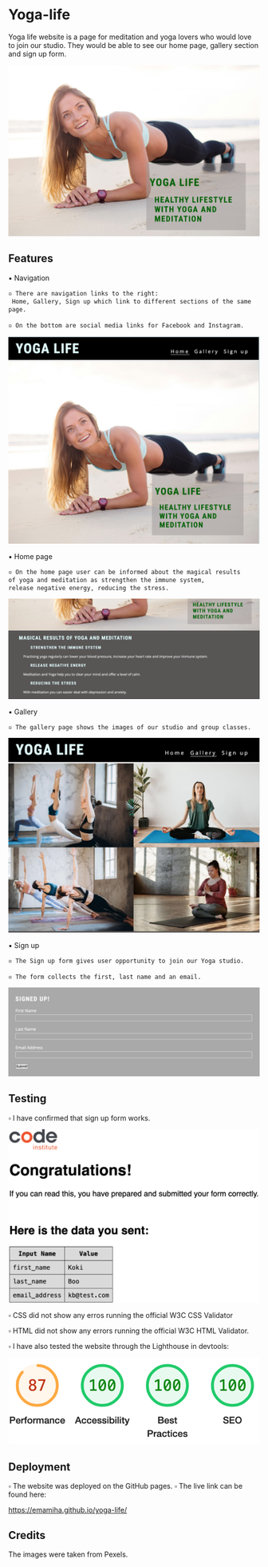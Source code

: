 # Yoga-life

Yoga life website is a page for meditation and yoga lovers who would love to join our studio. They would be able to see our home page, gallery section and sign up form.


![Yoga life](/assets/images/YL.png)







## Features

▪︎ Navigation

    ▫︎ There are navigation links to the right: 
     Home, Gallery, Sign up which link to different sections of the same page.

    ▫︎ On the bottom are social media links for Facebook and Instagram.


    
    

![Yoga life](/assets/images/Yoga-life.png)





▪︎ Home page

    ▫︎ On the home page user can be informed about the magical results 
    of yoga and meditation as strengthen the immune system,
    release negative energy, reducing the stress.



![Yoga life](/assets/images/Y.png)



▪︎ Gallery

    ▫︎ The gallery page shows the images of our studio and group classes.


![Yoga life](/assets/images/Studio.png)


▪︎ Sign up

    ▫︎ The Sign up form gives user opportunity to join our Yoga studio.

    ▫︎ The form collects the first, last name and an email.


![Yoga life](/assets/images/Sign-up.png)


## Testing

▫︎ I have confirmed that sign up form works.


 ![Yoga life](/assets/images/Form.png)


▫︎ CSS did not show any erros running the official W3C CSS Validator

▫︎ HTML did not show any errors running the official W3C HTML Validator.

▫︎ I have also tested the website through the Lighthouse in devtools:

![Yoga life](/assets/images/TestingLighthouse.png)


## Deployment

▫︎ The website was deployed on the GitHub pages. 
▫︎ The live link can be found here:

https://emamiha.github.io/yoga-life/


## Credits

The images were taken from Pexels.







